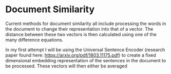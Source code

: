 # Document Similarity
Current methods for document similarity all include processing the words in the document to change their representation into that of a vector. The distance between these two vectors is then calculated using one of the many difference equations.

In my first attempt I will be using the Universal Sentence Encoder (research paper found here: https://arxiv.org/pdf/1803.11175.pdf) to create a fixed dimensional embedding representation of the sentences in the document to be processed. These vectors will then either be averaged 